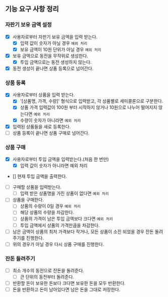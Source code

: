 ## 기능 요구 사항 정리

### 자판기 보유 금액 설정

- [x] 사용자로부터 자판기 보유 금액을 입력 받는다.
  - [x] 입력 값이 숫자가 아닐 경우 `예외 처리`
  - [x] 보유 금액이 10원 단위가 아닐 경우 `예외 처리`
- [x] 보유 금액으로 동전을 무작위로 생성한다.
  - [x] 투입 금액으로는 동전 생성하지 않는다.
- [x] 동전 생성이 끝나면 상품 등록으로 넘어간다.

### 상품 등록

- [x] 사용자로부터 상품을 입력 받는다.
  - [x] '[상품명, 가격, 수량]' 형식으로 입력받고, 각 상품별로 세미콜론으로 구분한다.
  - [x] 상품 가격 입력값이 100원 부터 시작하지 않거나 10원으로 나누어 떨어지지 않는다면 `예외 처리`
  - [x] 수량이 숫자가 아니라면 `예외 처리`
- [x] 입력된 상품들을 새로 등록한다.
- [ ] 상품 등록이 끝나면 상품 구매로 넘어간다.

### 상품 구매

- [x] 사용자로부터 투입 금액을 입력받는다.(처음 한 번만)
  - [x] 입력 값이 숫자가 아니라면 예외 처리
- [] 현재 투입 금액을 출력한다.
- [ ] 구매할 상품을 입력받는다.
  - [ ] 입력 받은 상품명을 가진 상품이 없다면 `예외 처리`
- [ ] 상품을 구매한다.
  - [ ] 상품의 수량이 0일 경우 `예외 처리`
  - [ ] 해당 상품의 수량을 차감한다.
  - [ ] 상품의 가격이 남은 투입 금액보다 크다면 `예외 처리`
  - [ ] 투입 금액에서 상품의 가격만큼을 차감한다.
- [ ] 남은 금액이 상품의 최저 가격보다 작거나, 모든 상품이 소진 되었을 경우 잔돈 돌려주기를 진행한다.
- [ ] 위의 경우가 아닐 경우 다시 상품 구매를 진행한다.

### 잔돈 돌려주기

- [ ] 최소 개수의 동전으로 잔돈을 돌려준다.
  - [ ] 큰 단위의 동전부터 돌려준다.
- [ ] 반환할 돈이 보유한 돈보다 크다면 보유한 돈을 모두 반환한다.
- [ ] 돈을 반환하고 돈이 남아있다면 남은 돈을 그대로 저장한다.
